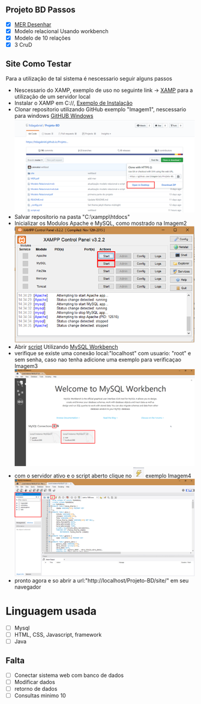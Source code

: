## Projeto BD Passos

- [x] [MER Desenhar](MER.pdf)
- [x] Modelo relacional Usando workbench
- [x] Modelo de 10 relações
- [x] 3 CruD 

## Site Como Testar
Para a utilização de tal sistema é nescessario seguir alguns passos
- Nescessario do XAMP, exemplo de uso no seguinte link -> [XAMP](https://www.apachefriends.org/pt_br/index.html) para a utilização de um servidor local
- Instalar o XAMP em C://, [Exemplo de Instalação](http://www.ambientelivre.com.br/tutoriais-joomla/instalacao-do-xampp-com-o-joomla.html)
- Clonar repositorio utilizando GitHub exemplo "Imagem1", nescessario para windows [GitHUB Windows](https://desktop.github.com/)
![Imagem1](Imagem1.png)
- Salvar repositorio na pasta "C:\xampp\htdocs\"
- Inicializar os Modulos Apache e MySQL, como mostrado na Imagem2
![Imagem2](Imagem2.png)
- Abrir [script](script.sql) Utilizando [MySQL Workbench](https://dev.mysql.com/downloads/workbench/)
- verifique se existe uma conexão local:"localhost" com usuario: "root" e sem senha, caso nao tenha adicione uma exemplo para verificaçao Imagem3
![Imagem3](Imagem3.png)
- com o servidor ativo e o script aberto clique no ![raio](raio.png) exemplo Imagem4  
![Imagem4](Imagem4.png)
- pronto agora e so abrir a url:"http://localhost/Projeto-BD/site/" em seu navegador

# Linguagem usada

- [ ] Mysql
- [ ] HTML, CSS, Javascript, framework
- [ ] Java

## Falta

- [ ] Conectar sistema web com banco de dados
- [ ] Modificar dados 
- [ ] retorno de dados
- [ ] Consultas minimo 10
